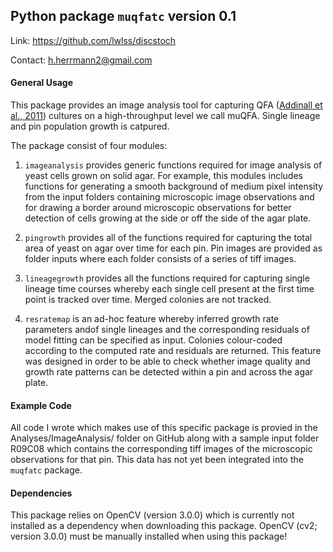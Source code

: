 ## Python package `muqfatc` version 0.1

Link: https://github.com/lwlss/discstoch

Contact: h.herrmann2@gmail.com

#### General Usage 

This package provides an image analysis tool for capturing QFA ([Addinall et al., 2011](http://journals.plos.org/plosgenetics/article?id=10.1371%2Fjournal.pgen.1001362)) cultures on a high-throughput level we call muQFA. Single lineage and pin population growth is catpured.

The package consist of four modules:

1. `imageanalysis` provides generic functions required for image analysis of yeast cells grown on solid agar. For example, this modules includes functions for generating a smooth background of medium pixel intensity from the input folders containing microscopic image observations and for drawing a border around microscopic observations for better detection of cells growing at the side or off the side of the agar plate.

2. `pingrowth` provides all of the functions required for capturing the total area of yeast on agar over time for each pin. Pin images are provided as folder inputs where each folder consists of a series of tiff images. 

3. `lineagegrowth` provides all the functions required for capturing single lineage time courses whereby each single cell present at the first time point is tracked over time. Merged colonies are not tracked. 

4. `resratemap` is an ad-hoc feature whereby inferred growth rate parameters andof single lineages and the corresponding residuals of model fitting can be specified as input. Colonies colour-coded according to the computed rate and residuals are returned. This feature was designed in order to be able to check whether image quality and growth rate patterns can be detected within a pin and across the agar plate. 

#### Example Code 

All code I wrote which makes use of this specific package is provied in the Analyses/ImageAnalysis/ folder on GitHub along with a sample input folder R09C08 which contains the corresponding tiff images of the microscopic observations for that pin. This data has not yet been integrated into the `muqfatc` package. 

#### Dependencies

This package relies on OpenCV (version 3.0.0) which is currently not installed as a dependency when downloading this package. OpenCV (cv2; version 3.0.0) must be manually installed when using this package! 

 
